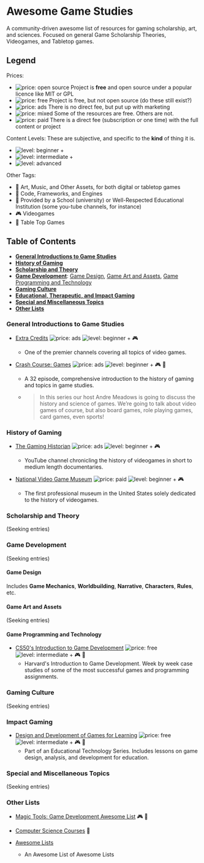 # Awesome Game Studies
A community-driven awesome list of resources for gaming scholarship, art, and sciences. 
Focused on general Game Scholarship Theories, Videogames, and Tabletop games.

## Legend
Prices:
- ![price: open source](https://img.shields.io/badge/price-open%20source-brightgreen.svg) Project is **free** and open source under a popular licence like MIT or GPL
- ![price: free](https://img.shields.io/badge/price-free-green.svg) Project is free, but not open source (do these still exist?)
- ![price: ads](https://img.shields.io/badge/price-ads-yellowgreen.svg) There is no direct fee, but put up with marketing
- ![price: mixed](https://img.shields.io/badge/price-mixed-yellow.svg) Some of the resources are free. Others are not.
- ![price: paid](https://img.shields.io/badge/price-paid-orange.svg) There is a direct fee (subscription or one time) with the full content or project

Content Levels:
These are subjective, and specific to the **kind** of thing it is.
- ![level: beginner +](https://img.shields.io/badge/level-beginner-blue.svg)
- ![level: intermediate +](https://img.shields.io/badge/level-intermediate-ff69b4.svg)
- ![level: advanced](https://img.shields.io/badge/level-advanced-lightgrey.svg)

Other Tags:
- :art: Art, Music, and Other Assets, for both digital or tabletop games
- :floppy_disk: Code, Frameworks, and Engines
- :school: Provided by a School (university) or Well-Respected Educational Institution (some you-tube channels, for instance)
- :video_game: Videogames
- :game_die: Table Top Games

## Table of Contents
- **[General Introductions to Game Studies](#general-introductions-to-game-studies)**
- **[History of Gaming](#history-of-gaming)**
- **[Scholarship and Theory](#scholarship-and-theory)**
- **[Game Development](#Game-Development)**: [Game Design](#Game-Design), [Game Art and Assets](#Game-Art-and-Assets), [Game Programming and Technology](#Game-Art-and-Assets)
- **[Gaming Culture](#Gaming-Culture)**
- **[Educational, Therapeutic, and Impact Gaming](#Impact-Gaming)**
- **[Special and Miscellaneous Topics](#Special-and-Miscellaneous-Topics)**
- **[Other Lists](#Other-Lists)**

### General Introductions to Game Studies
- [Extra Credits](https://www.youtube.com/channel/UCCODtTcd5M1JavPCOr_Uydg)
![price: ads](https://img.shields.io/badge/price-ads-yellowgreen.svg)
![level: beginner +](https://img.shields.io/badge/level-beginner-blue.svg)
:video_game:
    - One of the premier channels covering all topics of video games.
    
- [Crash Course: Games](https://www.youtube.com/watch?v=QPqR2wOs8WI&list=PL8dPuuaLjXtPTrc_yg73RghJEOdobAplG)
![price: ads](https://img.shields.io/badge/price-ads-yellowgreen.svg)
![level: beginner +](https://img.shields.io/badge/level-beginner-blue.svg)
:video_game:
:game_die:
    - A 32 episode, comprehensive introduction to the history of gaming and topics in game studies.
    - > In this series our host Andre Meadows is going to discuss the history and science of games. We’re going to talk about video games of course, but also board games, role playing games, card games, even sports! 
    
### History of Gaming
- [The Gaming Historian](https://www.youtube.com/channel/UCnbvPS_rXp4PC21PG2k1UVg)
![price: ads](https://img.shields.io/badge/price-ads-yellowgreen.svg)
![level: beginner +](https://img.shields.io/badge/level-beginner-blue.svg)
:video_game:
    - YouTube channel chronicling the history of videogames in short to medium length documentaries.
    
- [National Video Game Museum](http://www.nvmusa.org/)
![price: paid](https://img.shields.io/badge/price-paid-orange.svg)
![level: beginner +](https://img.shields.io/badge/level-beginner-blue.svg)
:video_game:
    - The first professional museum in the United States solely dedicated to the history of videogames.

### Scholarship and Theory
(Seeking entries)

### Game Development
(Seeking entries)

#### Game Design
Includes **Game Mechanics**, **Worldbuilding**, **Narrative**, **Characters**, **Rules**, etc.

#### Game Art and Assets
(Seeking entries)

#### Game Programming and Technology
- [CS50's Introduction to Game Development](https://courses.edx.org/courses/course-v1:HarvardX+CS50G+Games/course/)
![price: free](https://img.shields.io/badge/price-free-green.svg)
![level: intermediate +](https://img.shields.io/badge/level-intermediate-ff69b4.svg)
:video_game:
:school:
    - Harvard's Introduction to Game Development. Week by week case studies of some of the most successful games and programming assignments.

### Gaming Culture
(Seeking entries)

### Impact Gaming
- [Design and Development of Games for Learning](https://courses.edx.org/courses/course-v1:MITx+11.127x_2+3T2016/course/)
![price: free](https://img.shields.io/badge/price-free-green.svg)
![level: intermediate +](https://img.shields.io/badge/level-intermediate-ff69b4.svg)
:video_game:
:school:
    - Part of an Educational Technology Series. Includes lessons on game design, analysis, and development for education.

### Special and Miscellaneous Topics
(Seeking entries)

### Other Lists
- [Magic Tools: Game Development Awesome List](https://github.com/ellisonleao/magictools#readme)
:video_game:
:floppy_disk:

- [Computer Science Courses](https://github.com/prakhar1989/awesome-courses)
:floppy_disk:

- [Awesome Lists](https://github.com/sindresorhus/awesome#readme)
    - An Awesome List of Awesome Lists

